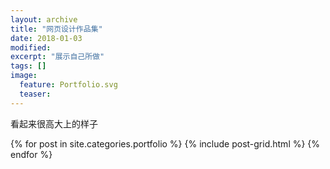 ```yaml
---
layout: archive
title: "网页设计作品集"
date: 2018-01-03
modified:
excerpt: "展示自己所做"
tags: []
image: 
  feature: Portfolio.svg
  teaser:
---
```


看起来很高大上的样子

<div class="tiles">
{% for post in site.categories.portfolio %}
  {% include post-grid.html %}
{% endfor %}
</div><!-- /.tiles 把所有categories 有 portfolio 的列出來-->